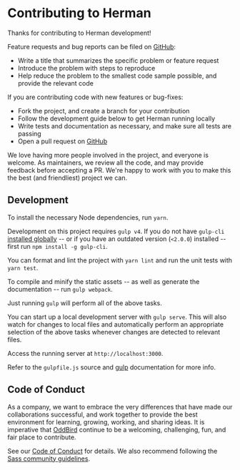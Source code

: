 # Contributing to Herman

Thanks for contributing to Herman development!

Feature requests and bug reports
can be filed on [GitHub][github]:

- Write a title that summarizes the specific problem
  or feature request
- Introduce the problem with steps to reproduce
- Help reduce the problem to the smallest code sample possible,
  and provide the relevant code

[github]: https://github.com/oddbird/sassdoc-theme-herman/issues

If you are contributing code
with new features or bug-fixes:

- Fork the project, and create a branch for your contribution
- Follow the development guide below to get Herman running locally
- Write tests and documentation as necessary,
  and make sure all tests are passing
- Open a pull request on [GitHub][github]

We love having more people involved in the project,
and everyone is welcome.
As maintainers, we review all the code,
and may provide feedback before accepting a PR.
We're happy to work with you to make this the best
(and friendliest) project we can.

## Development

To install the necessary Node dependencies, run `yarn`.

Development on this project requires `gulp v4`.
If you do not have `gulp-cli` [installed globally](https://github.com/gulpjs/gulp/blob/master/docs/getting-started.md#install-the-gulp-command) --
or if you have an outdated version (`<2.0.0`) installed --
first run `npm install -g gulp-cli`.

You can format and lint the project with `yarn lint`
and run the unit tests with `yarn test`.

To compile and minify the static assets --
as well as generate the documentation --
run `gulp webpack`.

Just running `gulp` will perform all of the above tasks.

You can start up a local development server with `gulp serve`.
This will also watch for changes to local files
and automatically perform an appropriate selection of the above tasks
whenever changes are detected to relevant files.

Access the running server at `http://localhost:3000`.

Refer to the `gulpfile.js` source and [gulp](http://gulpjs.com/)
documentation for more info.

## Code of Conduct

As a company,
we want to embrace the very differences
that have made our collaborations successful,
and work together to provide the best environment
for learning, growing, working, and sharing ideas.
It is imperative that [OddBird][oddbird] continue to be
a welcoming, challenging, fun, and fair place to contribute.

See our [Code of Conduct][coc] for details.
We also recommend following the [Sass community guidelines][sass].

[oddbird]: http://oddbird.net/
[coc]: http://oddbird.net/conduct/
[sass]: http://sass-lang.com/community-guidelines
